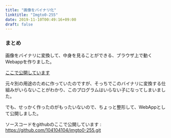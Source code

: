 ```yaml
---
title: "画像をバイナリ化"
linktitle: "Imgto0-255"
date: 2019-11-10T00:49:16+09:00
draft: false
---
```


### まとめ

画像をバイナリに変換して、中身を見ることができる、ブラウザ上で動くWebappを作りました。

<a href="https://imgto0-255.tanikawa1.site">ここで公開しています</a>

元々別の用途のために作っていたのですが、そっちでこのバイナリに変換する仕組みがいらないことがわかり、このプログラムはいらない子になってしまいました。

でも、せっかく作ったのがもったいないので、ちょっと整形して、WebAppとして公開しました。


ソースコードをgithubのここで公開しています : https://github.com/104104104/imgto0-255.git

